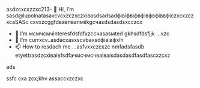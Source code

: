 asdzcxcxzzxc213- 👋 Hi, I’m sasd@lupolnatasavcvcxzczxczxівasdsadsadфівіфвіфвфівфвфіввфіczxcxzczxcaSASc cxvxzcggfdвавпвапмiikgсчasdsdasdsxcczcx
- 👀 I’m мсмчсмчinteresfdsfdfxzcсчasasмted gkhsdfdsfjjk ...xzc
- 🌱 I’m currxcv..asdacxasxscvbaxsdфівівфxlh
- 📫 How to resdach me ...asfvxxczcxzc nmfadsfasdb
etyettrasdzcxіваівfsdfачмсчмсчваіваіsdasdasdfasdfascxzcxz
<!---gfsdasdsdadasdasdacxzczлпоxcsadsadsacxasdxz
lupolnatasa/lupolnatasa j,vhgis a ✨ special ✨ reiulpository because its `sdfdsfdsfREADME.mdvbx`asd (this file) appearsads on your GicnmbtHub profile.lkj
You can click the Precvvfkjkhhjiew link tиcvbаobv takex a look at your changes.sda
--->ads
ssfc
cxa
zcx;khv
assaccxzczxc
